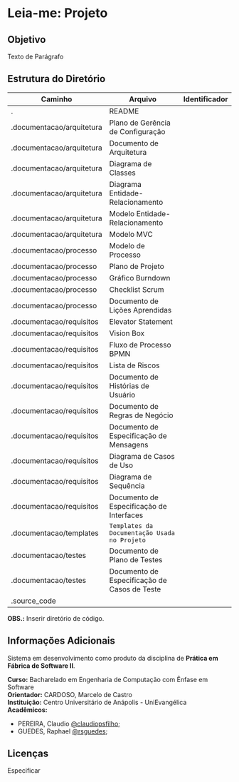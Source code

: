 # Leia-me: Projeto <Nome do Projeto>
## Objetivo
Texto de Parágrafo

## Estrutura do Diretório 
|Caminho| Arquivo|Identificador|
|-|-|-|
|.|README|
|.documentacao/arquitetura|Plano de Gerência de Configuração|
|.documentacao/arquitetura|Documento de Arquitetura|
|.documentacao/arquitetura|Diagrama de Classes|
|.documentacao/arquitetura|Diagrama Entidade-Relacionamento|
|.documentacao/arquitetura|Modelo Entidade-Relacionamento|
|.documentacao/arquitetura|Modelo MVC|
|.documentacao/processo|Modelo de Processo|
|.documentacao/processo|Plano de Projeto|
|.documentacao/processo|Gráfico Burndown|
|.documentacao/processo|Checklist Scrum|
|.documentacao/processo|Documento de Lições Aprendidas|
|.documentacao/requisitos|Elevator Statement|
|.documentacao/requisitos|Vision Box|
|.documentacao/requisitos|Fluxo de Processo BPMN|
|.documentacao/requisitos|Lista de Riscos|
|.documentacao/requisitos|Documento de Histórias de Usuário|
|.documentacao/requisitos|Documento de Regras de Negócio|
|.documentacao/requisitos|Documento de Especificação de Mensagens|
|.documentacao/requisitos|Diagrama de Casos de Uso|
|.documentacao/requisitos|Diagrama de Sequência|
|.documentacao/requisitos|Documento de Especificação de Interfaces|
|.documentacao/templates|`Templates da Documentação Usada no Projeto`|
|.documentacao/testes|Documento de Plano de Testes|
|.documentacao/testes|Documento de Especificação de Casos de Teste|
|.source_code||
**OBS.:** Inserir diretório de código.

## Informações Adicionais 
Sistema em desenvolvimento como produto da disciplina de **Prática em Fábrica de Software II**.


**Curso:** Bacharelado em Engenharia de Computação com Ênfase em Software  
**Orientador:** CARDOSO, Marcelo de Castro  
**Instituição:** Centro Universitário de Anápolis - UniEvangélica  
**Acadêmicos:**
* PEREIRA, Claudio [@claudiopsfilho](https://github.com/claudiopsfilho);
* GUEDES, Raphael [@rsguedes](https://github.com/rsguedes);

## Licenças 
Especificar
